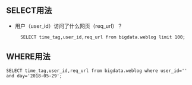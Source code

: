 ## SELECT用法 ##

- 用户（user_id）访问了什么网页（req_url）？

		SELECT time_tag,user_id,req_url from bigdata.weblog limit 100;

## WHERE用法 ##

	SELECT time_tag,user_id,req_url from bigdata.weblog where user_id='' and day='2018-05-29';